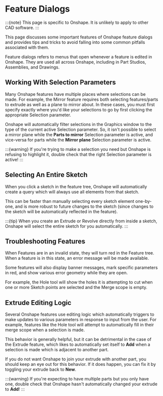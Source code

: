 # Feature Dialogs

:::{note} This page is specific to Onshape. It is unlikely to apply to other CAD software.
:::

This page discusses some important features of Onshape feature dialogs and provides tips and tricks to avoid falling into some common pitfalls associated with them.

Feature dialogs refers to menus that open whenever a feature is edited in Onshape. They are used all across Onshape, including in Part Studios, Assemblies, and Drawings.

<!-- A feature dialog in an assembly. -->

## Working With Selection Parameters

Many Onshape features have multiple places where selections can be made. For example, the Mirror feature requires both selecting features/parts to extrude as well as a plane to mirror about. In these cases, you must first specify exactly where you'd like your selections to go by first clicking the appropriate Selection parameter.

<!-- Gif of managing parameter focus to fill out an assembly mirror -->

Onshape will automatically filter selections in the Graphics window to the type of the current active Selection parameter. So, it isn't possible to select a mirror plane while the **Parts to mirror** Selection parameter is active, and vice-versa for parts while the **Mirror plane** Selection parameter is active.

:::{warning}
If you're trying to make a selection you need but Onshape is refusing to highlight it, double check that the right Selection parameter is active!
:::

## Selecting An Entire Sketch

When you click a sketch in the feature tree, Onshape will automatically create a query which will always use all elements from that sketch.

This can be faster than manually selecting every sketch element one-by-one, and is more robust to future changes to the sketch (since changes to the sketch will be automatically reflected in the feature).

:::{tip} When you create an Extrude or Revolve directly from inside a sketch, Onshape will select the entire sketch for you automatically.
:::

## Troubleshooting Features

When Features are in an invalid state, they will turn red in the Feature tree. When a feature is in this state, an error message will be made available.

<!-- Screenshots of hovering over the error message in the tooltip/feature dialog -->

Some features will also display banner messages, mark specific parameters in red, and show various error geometry while they are open.

For example, the Hole tool will show the holes it is attempting to cut when one or more Sketch points are selected and the Merge scope is empty.

<!-- Screenshot of hole tool error bodies -->

## Extrude Editing Logic

Several Onshape features use editing logic which automatically triggers to make updates to various parameters in response to input from the user. For example, features like the Hole tool will attempt to automatically fill in their merge scope when a selection is made.

<!-- Insert gif of hole tool merge scope getting filled in automatically -->

This behavior is generally helpful, but it can be detrimental in the case of the Extrude feature, which likes to automatically set itself to **Add** when a selection is made which is adjacent to another part.

<!-- Insert gif of Extrude setting itself to Add -->

If you do not want Onshape to join your extrude with another part, you should keep an eye out for this behavior. If it does happen, you can fix it by toggling your extrude back to **New**.

:::{warning}
If you're expecting to have multiple parts but you only have one, double check that Onshape hasn't automatically changed your extrude to **Add**!
:::
